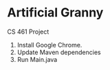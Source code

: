 # Artificial Granny
CS 461 Project

1. Install Google Chrome.
2. Update Maven dependencies
3. Run Main.java
